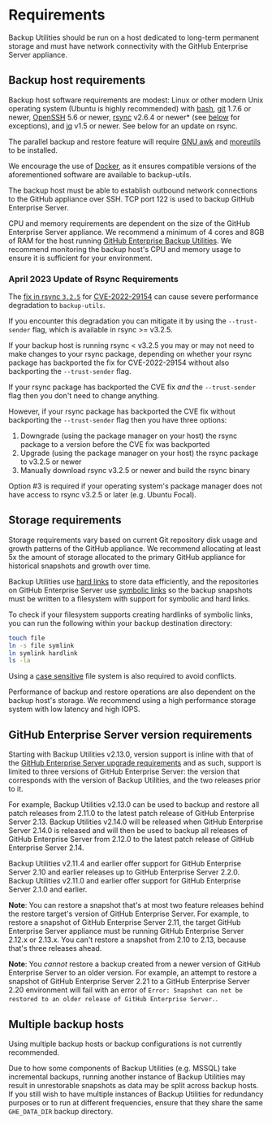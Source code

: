 # Requirements

Backup Utilities should be run on a host dedicated to long-term permanent
storage and must have network connectivity with the GitHub Enterprise Server appliance.

## Backup host requirements

Backup host software requirements are modest: Linux or other modern Unix operating system (Ubuntu is highly recommended) with [bash][1], [git][2] 1.7.6 or newer, [OpenSSH][3] 5.6 or newer, [rsync][4] v2.6.4 or newer* (see [below](april-2023-update-of-rsync-requirements) for exceptions), and [jq][11] v1.5 or newer. See below for an update on rsync.

The parallel backup and restore feature will require [GNU awk][10] and [moreutils][9] to be installed.

We encourage the use of [Docker](docker.md), as it ensures compatible versions of the aforementioned software are available to backup-utils.

The backup host must be able to establish outbound network connections to the GitHub appliance over SSH. TCP port 122 is used to backup GitHub Enterprise Server.

CPU and memory requirements are dependent on the size of the GitHub Enterprise Server appliance. We recommend a minimum of 4 cores and 8GB of RAM for the host running [GitHub Enterprise Backup Utilities](https://github.com/github/backup-utils). We recommend monitoring the backup host's CPU and memory usage to ensure it is sufficient for your environment.

### April 2023 Update of Rsync Requirements

The [fix in rsync `3.2.5`](https://github.com/WayneD/rsync/blob/master/NEWS.md#news-for-rsync-325-14-aug-2022) for [CVE-2022-29154](https://cve.mitre.org/cgi-bin/cvename.cgi?name=CVE-2022-29154) can cause severe performance degradation to `backup-utils`.

If you encounter this degradation you can mitigate it by using the `--trust-sender` flag, which is available in rsync >= v3.2.5.

If your backup host is running rsync < v3.2.5 you may or may not need to make changes to your rsync package, depending on whether your rsync package has backported the fix for CVE-2022-29154 without also backporting the `--trust-sender` flag.

If your rsync package has backported the CVE fix _and_ the `--trust-sender` flag then you don't need to change anything.

However, if your rsync package has backported the CVE fix without backporting the `--trust-sender` flag then you have three options:

1. Downgrade (using the package manager on your host) the rsync package to a version before the CVE fix was backported
2. Upgrade (using the package manager on your host) the rsync package to v3.2.5 or newer
3. Manually download rsync v3.2.5 or newer and build the rsync binary

Option #3 is required if your operating system's package manager does not have access to rsync v3.2.5 or later (e.g. Ubuntu Focal).

## Storage requirements

Storage requirements vary based on current Git repository disk usage and growth
patterns of the GitHub appliance. We recommend allocating at least 5x the amount
of storage allocated to the primary GitHub appliance for historical snapshots
and growth over time.

Backup Utilities use [hard links][5] to store data efficiently, and the
repositories on GitHub Enterprise Server use [symbolic links][6] so the backup snapshots
must be written to a filesystem with support for symbolic and hard links.

To check if your filesystem supports creating hardlinks of symbolic links, you can run the following within your backup destination directory:

```bash
touch file
ln -s file symlink
ln symlink hardlink
ls -la
```

Using a [case sensitive][7] file system is also required to avoid conflicts.

Performance of backup and restore operations are also dependent on the backup host's storage. We recommend using a high performance storage system with low latency and high IOPS.

## GitHub Enterprise Server version requirements

Starting with Backup Utilities v2.13.0, version support is inline with that of the
[GitHub Enterprise Server upgrade requirements][8] and as such, support is limited to
three versions of GitHub Enterprise Server: the version that corresponds with the version
of Backup Utilities, and the two releases prior to it.

For example, Backup Utilities v2.13.0 can be used to backup and restore all patch
releases from 2.11.0 to the latest patch release of GitHub Enterprise Server 2.13.
Backup Utilities v2.14.0 will be released when GitHub Enterprise Server 2.14.0 is released
and will then be used to backup all releases of GitHub Enterprise Server from 2.12.0
to the latest patch release of GitHub Enterprise Server 2.14.

Backup Utilities v2.11.4 and earlier offer support for GitHub Enterprise Server 2.10
and earlier releases up to GitHub Enterprise Server 2.2.0. Backup Utilities v2.11.0 and earlier
offer support for GitHub Enterprise Server 2.1.0 and earlier.

**Note**: You can restore a snapshot that's at most two feature releases behind
the restore target's version of GitHub Enterprise Server. For example, to restore a
snapshot of GitHub Enterprise Server 2.11, the target GitHub Enterprise Server appliance must
be running GitHub Enterprise Server 2.12.x or 2.13.x. You can't restore a snapshot from
2.10 to 2.13, because that's three releases ahead.

**Note**: You _cannot_ restore a backup created from a newer version of GitHub Enterprise Server to an older version. For example, an attempt to restore a snapshot of GitHub Enterprise Server 2.21 to a GitHub Enterprise Server 2.20 environment will fail with an error of `Error: Snapshot can not be restored to an older release of GitHub Enterprise Server.`.

## Multiple backup hosts

Using multiple backup hosts or backup configurations is not currently recommended.

Due to how some components of Backup Utilities (e.g. MSSQL) take incremental backups, running another instance of Backup Utilities may result in unrestorable snapshots as data may be split across backup hosts. If you still wish to have multiple instances of Backup Utilities for redundancy purposes or to run at different frequencies, ensure that they share the same `GHE_DATA_DIR` backup directory.

[1]: https://www.gnu.org/software/bash/
[2]: https://git-scm.com/
[3]: https://www.openssh.com/
[4]: http://rsync.samba.org/
[5]: https://en.wikipedia.org/wiki/Hard_link
[6]: https://en.wikipedia.org/wiki/Symbolic_link
[7]: https://en.wikipedia.org/wiki/Case_sensitivity
[8]: https://help.github.com/enterprise/admin/guides/installation/upgrade-requirements/
[9]: https://joeyh.name/code/moreutils
[10]: https://www.gnu.org/software/gawk
[11]: https://stedolan.github.io/jq/
